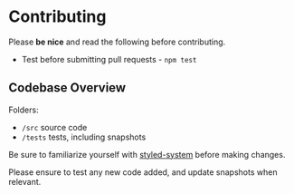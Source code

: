 
# Contributing

Please **be nice** and read the following before contributing.

- Test before submitting pull requests - `npm test`

## Codebase Overview

Folders:
- `/src` source code
- `/tests` tests, including snapshots

Be sure to familiarize yourself with [styled-system](https://github.com/jxnblk/styled-system) before making changes.

Please ensure to test any new code added, and update snapshots when relevant.
